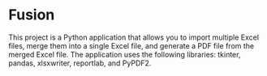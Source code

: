 # Fusion
This project is a Python application that allows you to import multiple Excel files, merge them into a single Excel file, and generate a PDF file from the merged Excel file. The application uses the following libraries: tkinter, pandas, xlsxwriter, reportlab, and PyPDF2.
